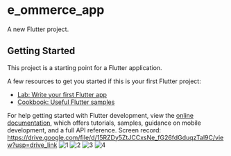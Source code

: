 # e_ommerce_app

A new Flutter project.

## Getting Started

This project is a starting point for a Flutter application.

A few resources to get you started if this is your first Flutter project:

- [Lab: Write your first Flutter app](https://docs.flutter.dev/get-started/codelab)
- [Cookbook: Useful Flutter samples](https://docs.flutter.dev/cookbook)

For help getting started with Flutter development, view the
[online documentation](https://docs.flutter.dev/), which offers tutorials,
samples, guidance on mobile development, and a full API reference.
Screen record: https://drive.google.com/file/d/15RZDy5ZtJCCxsNe_fG26fdGduqzTal9C/view?usp=drive_link
![1](https://github.com/Vishnu8991/e_Commerce_app/assets/136693695/9e144758-70b6-4560-9f43-390bf7dacf4d)
![2](https://github.com/Vishnu8991/e_Commerce_app/assets/136693695/944a7776-2360-40cf-8a7c-2c514af4d7d3)
![3](https://github.com/Vishnu8991/e_Commerce_app/assets/136693695/adb73594-e3b7-4fea-8815-9990230c45e9)
![4](https://github.com/Vishnu8991/e_Commerce_app/assets/136693695/eff926c8-85d7-4c2c-b411-9a3a30307838)
